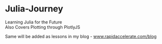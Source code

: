 # Julia-Journey
Learning Julia for the Future \
Also Covers Plotting through PlotlyJS

Same will be added as lessons in my blog - www.rapidaccelerate.com/blog

